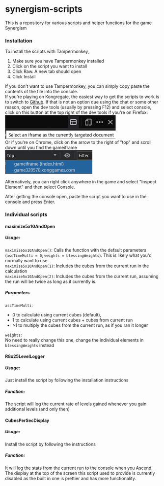 # synergism-scripts
This is a repository for various scripts and helper functions for the game Synergism

### Installation
To install the scripts with Tampermonkey,
1. Make sure you have Tampermonkey installed
2. Click on the script you want to install
3. Click Raw. A new tab should open
4. Click Install

If you don't want to use Tampermonkey, you can simply copy paste the contents of 
the file into the console.  
If you're playing on Kongregate, the easiest way to get the scripts to work is to switch to 
[Github](https://pseudonian.github.io/SynergismOfficial/). If that is not an option due using the chat or some other 
reason, open the dev tools (usually by pressing F12) and select console, click on this button at the top right of the 
dev tools if you're on Firefox:  
![](images/Firefox%20iframe.png "Firefox IFrame selector")  
Or if you're on Chrome, click on the arrow to the right of "top" and scroll down until you find the gameiframe  
![](images/Chrome%20iframe.png "Chrome IFrame selector")  

Alternatively, you can right click anywhere in the game and select "Inspect Element" and then select Console. 

After getting the console open, paste the script you want to use in the console and press Enter.

### Individual scripts
#### maximize5x10AndOpen
##### Usage:  
`maximize5x10AndOpen()`: Calls the function with the default parameters (`ascTimeMulti = 0`, `weights = blessingWeights`). 
This is likely what you'd normally want to use.  
`maximize5x10AndOpen(1)`: Includes the cubes from the current run in the calculation  
`maximize5x10AndOpen(2)`: Includes the cubes from the current run, assuming the run will be twice as long as it 
currently is.

##### Parameters  
`ascTimeMulti`:  
- 0 to calculate using current cubes (default),  
- 1 to calculate using current cubes + cubes from current run  
- \>1 to multiply the cubes from the current run, as if you ran it longer  

`weights`:  
No need to really change this one, change the individual elements in `blessingWeights` instead


#### R8x25LevelLogger
##### Usage: 
Just install the script by following the installation instructions
##### Function: 
The script will log the current rate of levels gained whenever you gain additional levels (and only then)

#### CubesPerSecDisplay
##### Usage: 
Install the script by following the instructions
##### Function:
It will log the stats from the current run to the console when you Ascend.
The display at the top of the screen this script used to provide is currently disabled as the built in one is prettier 
and has more functionality.